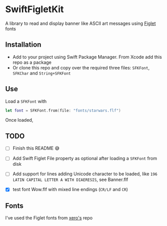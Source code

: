 # SwiftFigletKit

A library to read and display banner like ASCII art messages using [Figlet](http://www.figlet.org/) fonts 

## Installation

- Add to your project using Swift Package Manager. From Xcode add this repo as a package
- Or clone this repo and copy over the required three files: `SFKFont`, `SFKChar` and `String+SFKFont`

## Use

Load a `SFKFont` with

```swift
let font = SFKFont.from(file: "fonts/starwars.flf")
```

Once loaded, 

## TODO

- [ ] Finish this README 😅
- [ ] Add Swift Figlet File property as optional after loading a `SFKFont` from disk
- [  ] Add support for lines adding Unicode character to be loaded, like  `196  LATIN CAPITAL LETTER A WITH DIAERESIS`, see Banner.flf
- [x] test font Wow.flf with mixed line endings (`CR/LF` and `CR`)


## Fonts

I've used the Figlet fonts from [xero's](https://github.com/xero/figlet-fonts) repo
